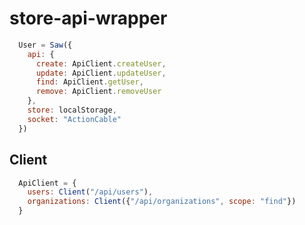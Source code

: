 # store-api-wrapper
```javascript
  User = Saw({
    api: {
      create: ApiClient.createUser,
      update: ApiClient.updateUser,
      find: ApiClient.getUser,
      remove: ApiClient.removeUser
    },
    store: localStorage,
    socket: "ActionCable"
  })
```

## Client
```javascript
  ApiClient = {
    users: Client("/api/users"),
    organizations: Client({"/api/organizations", scope: "find"})
  }
```